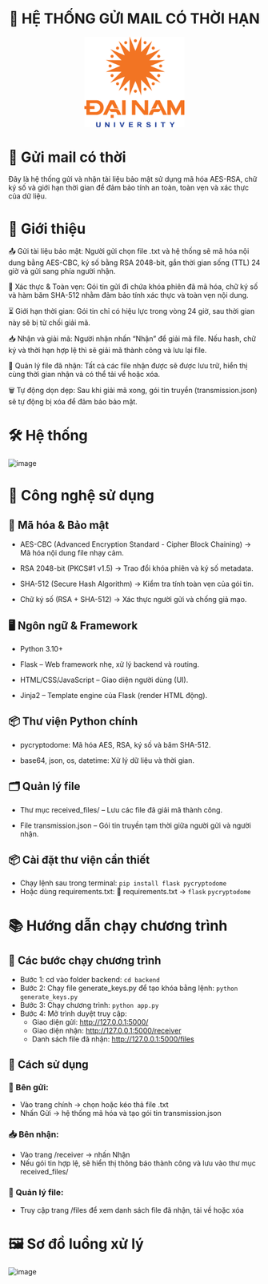 <h1 align="center"> 📩 HỆ THỐNG GỬI MAIL CÓ THỜI HẠN </h1>
 
<div align="center">

<p align="center">
  <img src="logoDaiNam.png" alt="DaiNam University Logo" width="200"/>
</p>

</div>

# 📩 Gửi mail có thời 

Đây là hệ thống gửi và nhận tài liệu bảo mật sử dụng mã hóa AES-RSA, chữ ký số và giới hạn thời gian để đảm bảo tính an toàn, toàn vẹn và xác thực của dữ liệu.

# 📝 Giới thiệu
📤 Gửi tài liệu bảo mật: Người gửi chọn file .txt và hệ thống sẽ mã hóa nội dung bằng AES-CBC, ký số bằng RSA 2048-bit, gắn thời gian sống (TTL) 24 giờ và gửi sang phía người nhận.

🔏 Xác thực & Toàn vẹn: Gói tin gửi đi chứa khóa phiên đã mã hóa, chữ ký số và hàm băm SHA-512 nhằm đảm bảo tính xác thực và toàn vẹn nội dung.

⏳ Giới hạn thời gian: Gói tin chỉ có hiệu lực trong vòng 24 giờ, sau thời gian này sẽ bị từ chối giải mã.

📥 Nhận và giải mã: Người nhận nhấn “Nhận” để giải mã file. Nếu hash, chữ ký và thời hạn hợp lệ thì sẽ giải mã thành công và lưu lại file.

📂 Quản lý file đã nhận: Tất cả các file nhận được sẽ được lưu trữ, hiển thị cùng thời gian nhận và có thể tải về hoặc xóa.

🗑️ Tự động dọn dẹp: Sau khi giải mã xong, gói tin truyền (transmission.json) sẽ tự động bị xóa để đảm bảo bảo mật.

# 🛠️ Hệ thống
![image](https://github.com/user-attachments/assets/d6675b38-f399-461a-af56-65faa6732373)

# 🔧 Công nghệ sử dụng
## 🔐 Mã hóa & Bảo mật
- AES-CBC (Advanced Encryption Standard - Cipher Block Chaining)
→ Mã hóa nội dung file nhạy cảm.

- RSA 2048-bit (PKCS#1 v1.5)
→ Trao đổi khóa phiên và ký số metadata.

- SHA-512 (Secure Hash Algorithm)
→ Kiểm tra tính toàn vẹn của gói tin.

- Chữ ký số (RSA + SHA-512)
→ Xác thực người gửi và chống giả mạo.

## 🖥️ Ngôn ngữ & Framework
- Python 3.10+

- Flask – Web framework nhẹ, xử lý backend và routing.

- HTML/CSS/JavaScript – Giao diện người dùng (UI).

- Jinja2 – Template engine của Flask (render HTML động).

## 📦 Thư viện Python chính
- pycryptodome: Mã hóa AES, RSA, ký số và băm SHA-512.

- base64, json, os, datetime: Xử lý dữ liệu và thời gian.

## 🗂️ Quản lý file
- Thư mục received_files/ – Lưu các file đã giải mã thành công.

- File transmission.json – Gói tin truyền tạm thời giữa người gửi và người nhận.
  
## 📦 Cài đặt thư viện cần thiết
- Chạy lệnh sau trong terminal:
```pip install flask pycryptodome```
- Hoặc dùng requirements.txt:
📄 requirements.txt -> 
```flask```
```pycryptodome```

# 📚 Hướng dẫn chạy chương trình
## 🚀 Các bước chạy chương trình
- Bước 1: cd vào folder backend: ```cd backend```
- Bước 2: Chạy file generate_keys.py để tạo khóa bằng lệnh: ```python generate_keys.py```
- Bước 3: Chạy chương trình: ```python app.py```
- Bước 4: Mở trình duyệt truy cập:
  + Giao diện gửi: http://127.0.0.1:5000/
  + Giao diện nhận: http://127.0.0.1:5000/receiver
  + Danh sách file đã nhận: http://127.0.0.1:5000/files
## 📘 Cách sử dụng
### 🔐 Bên gửi:
- Vào trang chính → chọn hoặc kéo thả file .txt
- Nhấn Gửi → hệ thống mã hóa và tạo gói tin transmission.json
  
### 📥 Bên nhận:
- Vào trang /receiver → nhấn Nhận
- Nếu gói tin hợp lệ, sẽ hiển thị thông báo thành công và lưu vào thư mục received_files/
  
### 📂 Quản lý file:
- Truy cập trang /files để xem danh sách file đã nhận, tải về hoặc xóa
  
# 🖼️ Sơ đồ luồng xử lý
![image](https://github.com/user-attachments/assets/3a469445-d889-453b-b96b-5a09f742cc42)
